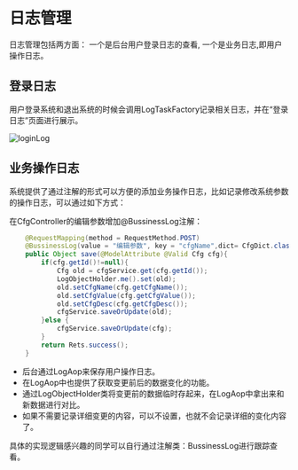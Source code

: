 # 日志管理
日志管理包括两方面：
一个是后台用户登录日志的查看,
一个是业务日志,即用户操作日志。



## 登录日志
用户登录系统和退出系统的时候会调用LogTaskFactory记录相关日志，并在“登录日志”页面进行展示。

![loginLog](./img/loginLog.jpg)

## 业务操作日志

系统提供了通过注解的形式可以方便的添加业务操作日志，比如记录修改系统参数的操作日志，可以通过如下方式：

在CfgController的编辑参数增加@BussinessLog注解：

```java
    @RequestMapping(method = RequestMethod.POST)
    @BussinessLog(value = "编辑参数", key = "cfgName",dict= CfgDict.class)   
    public Object save(@ModelAttribute @Valid Cfg cfg){
        if(cfg.getId()!=null){
            Cfg old = cfgService.get(cfg.getId());
            LogObjectHolder.me().set(old);
            old.setCfgName(cfg.getCfgName());
            old.setCfgValue(cfg.getCfgValue());
            old.setCfgDesc(cfg.getCfgDesc());
            cfgService.saveOrUpdate(old);
        }else {
            cfgService.saveOrUpdate(cfg);
        }
        return Rets.success();
    }
```
- 后台通过LogAop来保存用户操作日志。
- 在LogAop中也提供了获取变更前后的数据变化的功能。
- 通过LogObjectHolder类将变更前的数据临时存起来，在LogAop中拿出来和新数据进行对比。
- 如果不需要记录详细变更的内容，可以不设置，也就不会记录详细的变化内容了。

具体的实现逻辑感兴趣的同学可以自行通过注解类：BussinessLog进行跟踪查看。
